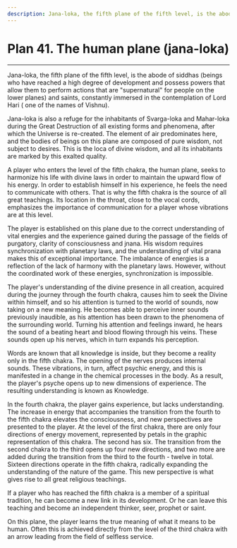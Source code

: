 ```yaml
---
description: Jana-loka, the fifth plane of the fifth level, is the abode of siddhas (beings who have reached a high degree of development and possess powers that allow them to perform actions "supernatural" for people on the lower planes) and saints, constantly immersed in the contemplation of the Lord Hari.
---
```


# Plan 41. The human plane (jana-loka)

---

Jana-loka, the fifth plane of the fifth level, is the abode of siddhas (beings who have reached a high degree of development and possess powers that allow them to perform actions that are "supernatural" for people on the lower planes) and saints, constantly immersed in the contemplation of Lord Hari ( one of the names of Vishnu).

Jana-loka is also a refuge for the inhabitants of Svarga-loka and Mahar-loka during the Great Destruction of all existing forms and phenomena, after which the Universe is re-created. The element of air predominates here, and the bodies of beings on this plane are composed of pure wisdom, not subject to desires. This is the loca of divine wisdom, and all its inhabitants are marked by this exalted quality.

A player who enters the level of the fifth chakra, the human plane, seeks to harmonize his life with divine laws in order to maintain the upward flow of his energy. In order to establish himself in his experience, he feels the need to communicate with others. That is why the fifth chakra is the source of all great teachings. Its location in the throat, close to the vocal cords, emphasizes the importance of communication for a player whose vibrations are at this level.

The player is established on this plane due to the correct understanding of vital energies and the experience gained during the passage of the fields of purgatory, clarity of consciousness and jnana. His wisdom requires synchronization with planetary laws, and the understanding of vital prana makes this of exceptional importance. The imbalance of energies is a reflection of the lack of harmony with the planetary laws. However, without the coordinated work of these energies, synchronization is impossible.

The player's understanding of the divine presence in all creation, acquired during the journey through the fourth chakra, causes him to seek the Divine within himself, and so his attention is turned to the world of sounds, now taking on a new meaning. He becomes able to perceive inner sounds previously inaudible, as his attention has been drawn to the phenomena of the surrounding world. Turning his attention and feelings inward, he hears the sound of a beating heart and blood flowing through his veins. These sounds open up his nerves, which in turn expands his perception.

Words are known that all knowledge is inside, but they become a reality only in the fifth chakra. The opening of the nerves produces internal sounds. These vibrations, in turn, affect psychic energy, and this is manifested in a change in the chemical processes in the body. As a result, the player's psyche opens up to new dimensions of experience. The resulting understanding is known as Knowledge.

In the fourth chakra, the player gains experience, but lacks understanding. The increase in energy that accompanies the transition from the fourth to the fifth chakra elevates the consciousness, and new perspectives are presented to the player. At the level of the first chakra, there are only four directions of energy movement, represented by petals in the graphic representation of this chakra. The second has six. The transition from the second chakra to the third opens up four new directions, and two more are added during the transition from the third to the fourth - twelve in total. Sixteen directions operate in the fifth chakra, radically expanding the understanding of the nature of the game. This new perspective is what gives rise to all great religious teachings.

If a player who has reached the fifth chakra is a member of a spiritual tradition, he can become a new link in its development. Or he can leave this teaching and become an independent thinker, seer, prophet or saint.

On this plane, the player learns the true meaning of what it means to be human. Often this is achieved directly from the level of the third chakra with an arrow leading from the field of selfless service.
